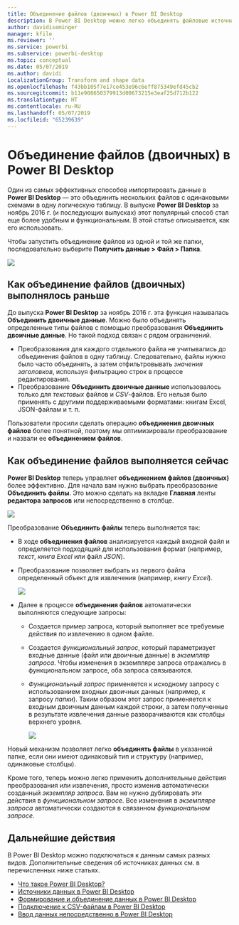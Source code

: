 ```yaml
---
title: Объединение файлов (двоичных) в Power BI Desktop
description: В Power BI Desktop можно легко объединять файловые источники (двоичных) данных.
author: davidiseminger
manager: kfile
ms.reviewer: ''
ms.service: powerbi
ms.subservice: powerbi-desktop
ms.topic: conceptual
ms.date: 05/07/2019
ms.author: davidi
LocalizationGroup: Transform and shape data
ms.openlocfilehash: f43bb105f7e17ce453e96c6eff875349efd45cb2
ms.sourcegitcommit: b11e908650379913d00673215e3eaf25d712b122
ms.translationtype: HT
ms.contentlocale: ru-RU
ms.lasthandoff: 05/07/2019
ms.locfileid: "65239639"
---
```

# <a name="combine-files-binaries-in-power-bi-desktop"></a>Объединение файлов (двоичных) в Power BI Desktop
Один из самых эффективных способов импортировать данные в **Power BI Desktop** — это объединить нескольких файлов с одинаковыми схемами в одну логическую таблицу. В выпуске **Power BI Desktop** за ноябрь 2016 г. (и последующих выпусках) этот популярный способ стал еще более удобным и функциональным. В этой статье описывается, как его использовать.

Чтобы запустить объединение файлов из одной и той же папки, последовательно выберите **Получить данные > Файл > Папка**.

![](media/desktop-combine-binaries/combine-binaries_1.png)

## <a name="previous-combine-files-binaries-behavior"></a>Как объединение файлов (двоичных) выполнялось раньше
До выпуска **Power BI Desktop** за ноябрь 2016 г. эта функция называлась **Объединить двоичные данные**. Можно было объединять определенные типы файлов с помощью преобразования **Объединить двоичные данные**. Но такой подход связан с рядом ограничений.

* Преобразования для каждого отдельного файла не учитывались до объединения файлов в одну таблицу. Следовательно, файлы нужно было часто объединять, а затем отфильтровывать *значения заголовков*, используя фильтрацию строк в процессе редактирования.
* Преобразование **Объединить двоичные данные** использовалось только для *текстовых* файлов и *CSV*-файлов. Его нельзя было применять с другими поддерживаемыми форматами: книгам Excel, JSON-файлам и т. п.

Пользователи просили сделать операцию **объединения двоичных файлов** более понятной, поэтому мы оптимизировали преобразование и назвали ее **объединением файлов**.

## <a name="current-combine-files-behavior"></a>Как объединение файлов выполняется сейчас
**Power BI Desktop** теперь управляет **объединением файлов (двоичных)** более эффективно. Для начала вам нужно выбрать преобразование **Объединить файлы**. Это можно сделать на вкладке **Главная** ленты **редактора запросов** или непосредственно в столбце.

![](media/desktop-combine-binaries/combine-binaries_2a.png)

Преобразование **Объединить файлы** теперь выполняется так:

* В ходе **объединения файлов** анализируется каждый входной файл и определяется подходящий для использования формат (например, *текст*, *книга Excel* или файл *JSON*).
* Преобразование позволяет выбрать из первого файла определенный объект для извлечения (например, *книгу Excel*).
  
  ![](media/desktop-combine-binaries/combine-binaries_3.png)
* Далее в процессе **объединения файлов** автоматически выполняются следующие запросы:
  
  * Создается пример запроса, который выполняет все требуемые действия по извлечению в одном файле.
  * Создается *функциональный запрос*, который параметризует входные данные (файл или двоичные данные) в *экземпляр запроса*. Чтобы изменения в экземпляре запроса отражались в функциональном запросе, оба запроса связываются.
  * *Функциональный запрос* применяется к исходному запросу с использованием входных двоичных данных (например, к запросу *папки*). Таким образом этот запрос применяется к входным двоичным данным каждой строки, а затем полученные в результате извлечения данные разворачиваются как столбцы верхнего уровня.
    
    ![](media/desktop-combine-binaries/combine-binaries_4.png)

Новый механизм позволяет легко **объединять файлы** в указанной папке, если они имеют одинаковый тип и структуру (например, одинаковые столбцы).

Кроме того, теперь можно легко применить дополнительные действия преобразования или извлечения, просто изменив автоматически созданный *экземпляр запроса*. Вам не нужно дублировать эти действия в *функциональном запросе*. Все изменения в *экземпляре запроса* автоматически создаются в связанном *функциональном запросе*.

## <a name="next-steps"></a>Дальнейшие действия
В Power BI Desktop можно подключаться к данным самых разных видов. Дополнительные сведения об источниках данных см. в перечисленных ниже статьях.

* [Что такое Power BI Desktop?](desktop-what-is-desktop.md)
* [Источники данных в Power BI Desktop](desktop-data-sources.md)
* [Формирование и объединение данных в Power BI Desktop](desktop-shape-and-combine-data.md)
* [Подключение к CSV-файлам в Power BI Desktop](desktop-connect-csv.md)   
* [Ввод данных непосредственно в Power BI Desktop](desktop-enter-data-directly-into-desktop.md)   

